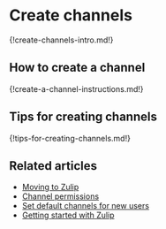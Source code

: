 # Create channels

{!create-channels-intro.md!}

## How to create a channel

{!create-a-channel-instructions.md!}

## Tips for creating channels

{!tips-for-creating-channels.md!}

## Related articles

* [Moving to Zulip](/help/moving-to-zulip)
* [Channel permissions](/help/channel-permissions)
* [Set default channels for new users](/help/set-default-channels-for-new-users)
* [Getting started with Zulip](/help/getting-started-with-zulip)

